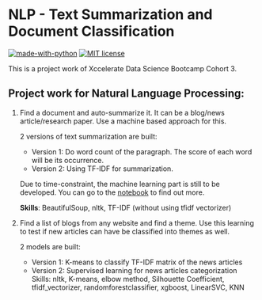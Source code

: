 # NLP - Text Summarization and Document Classification
[![made-with-python](https://img.shields.io/badge/Made%20with-Python-1f425f.svg)](https://www.python.org/)
[![MIT license](https://img.shields.io/badge/License-MIT-blue.svg)](https://lbesson.mit-license.org/)

This is a project work of Xccelerate Data Science Bootcamp Cohort 3.

## Project work for Natural Language Processing:

1. Find a document and auto-summarize it. It can be a blog/news article/research paper. Use a machine based approach for this. 

    2 versions of text summarization are built:
    * Version 1: Do word count of the paragraph. The score of each word will be its occurrence.
    * Version 2: Using TF-IDF for summarization.

    Due to time-constraint, the machine learning part is still to be developed. You can go to the [notebook](https://github.com/youonf/text_summarization_document_classification/blob/master/notebook) to find out more.

    **Skills**: BeautifulSoup, nltk, TF-IDF (without using tfidf vectorizer)


2. Find a list of blogs from any website and find a theme. Use this learning to test if new articles can have be classified into themes as well.

    2 models are built:
    * Version 1: K-means to classify TF-IDF matrix of the news articles
    * Version 2: Supervised learning for news articles categorization
    Skills: nltk, K-means, elbow method, Silhouette Coefficient, tfidf_vectorizer, randomforestclassifier, xgboost, LinearSVC, KNN